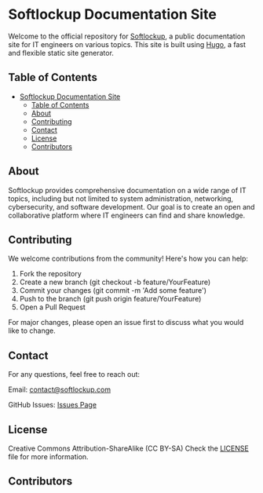 # Softlockup Documentation Site

Welcome to the official repository for [Softlockup](https://softlockup.com), a public documentation site for IT engineers on various topics. This site is built using [Hugo](https://gohugo.io/), a fast and flexible static site generator.

## Table of Contents

- [Softlockup Documentation Site](#softlockup-documentation-site)
  - [Table of Contents](#table-of-contents)
  - [About](#about)
  - [Contributing](#contributing)
  - [Contact](#contact)
  - [License](#license)
  - [Contributors](#contributors)

## About

Softlockup provides comprehensive documentation on a wide range of IT topics, including but not limited to system administration, networking, cybersecurity, and software development. Our goal is to create an open and collaborative platform where IT engineers can find and share knowledge.

## Contributing

We welcome contributions from the community! Here's how you can help:

   1. Fork the repository
   2. Create a new branch (git checkout -b feature/YourFeature)
   3. Commit your changes (git commit -m 'Add some feature')
   4. Push to the branch (git push origin feature/YourFeature)
   5. Open a Pull Request

For major changes, please open an issue first to discuss what you would like to change.

## Contact

For any questions, feel free to reach out:

Email: contact@softlockup.com

GitHub Issues: [Issues Page](https://github.com/softlockup-web/web/issues)

## License
Creative Commons Attribution-ShareAlike (CC BY-SA)
Check the [LICENSE](LICENSE) file for more information.

## Contributors

<!-- ALL-CONTRIBUTORS-LIST:START - Do not remove or modify this section -->
<!-- prettier-ignore-start -->
<!-- markdownlint-disable -->

<!-- markdownlint-restore -->
<!-- prettier-ignore-end -->

<!-- ALL-CONTRIBUTORS-LIST:END -->
